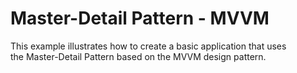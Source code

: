 # Master-Detail Pattern - MVVM


This example illustrates how to create a basic application that uses the Master-Detail Pattern based on the MVVM design pattern.

<br/>



